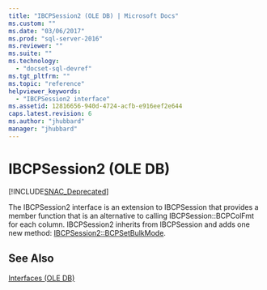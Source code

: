 ```yaml
---
title: "IBCPSession2 (OLE DB) | Microsoft Docs"
ms.custom: ""
ms.date: "03/06/2017"
ms.prod: "sql-server-2016"
ms.reviewer: ""
ms.suite: ""
ms.technology: 
  - "docset-sql-devref"
ms.tgt_pltfrm: ""
ms.topic: "reference"
helpviewer_keywords: 
  - "IBCPSession2 interface"
ms.assetid: 12816656-940d-4724-acfb-e916eef2e644
caps.latest.revision: 6
ms.author: "jhubbard"
manager: "jhubbard"
---
```

# IBCPSession2 (OLE DB)
[!INCLUDE[SNAC_Deprecated](../../a9retired/includes/snac-deprecated.md)]

  The IBCPSession2 interface is an extension to IBCPSession that provides a member function that is an alternative to calling IBCPSession::BCPColFmt for each column.  IBCPSession2 inherits from IBCPSession and adds one new method: [IBCPSession2::BCPSetBulkMode](../../relational-databases/native-client-ole-db-interfaces/ibcpsession2-bcpsetbulkmode.md).  
  
## See Also  
 [Interfaces &#40;OLE DB&#41;](../../a9retired/interfaces-ole-db.md)  
  
  